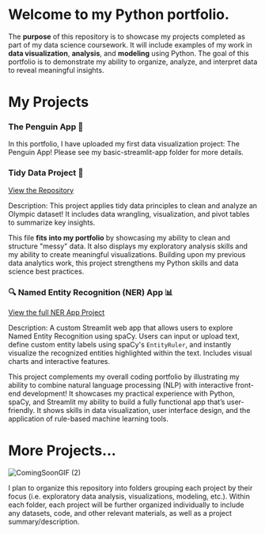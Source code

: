 # Welcome to my Python portfolio.
The **purpose** of this repository is to showcase my projects completed as part of my data science coursework. It will include examples of my work in **data visualization**, **analysis**, and **modeling** using Python. The goal of this portfolio is to demonstrate my ability to organize, analyze, and interpret data to reveal meaningful insights.

# My Projects

### The Penguin App 🐧

In this portfolio, I have uploaded my first data visualization project: The Penguin App! Please see my basic-streamlit-app folder for more details.

### Tidy Data Project 🏅
[View the Repository](https://github.com/cameronsage923/TidyData-Project)

Description: This project applies tidy data principles to clean and analyze an Olympic dataset! 
It includes data wrangling, visualization, and pivot tables to summarize key insights.

This file **fits into my portfolio** by showcasing my ability to clean and structure "messy" data. It also displays my exploratory analysis skills and my ability to create meaningful visualizations. Building upon my previous data analytics work, this project strengthens my Python skills and data science best practices.

### 🔍 Named Entity Recognition (NER) App 📊

[View the full NER App Project](https://github.com/cameronsage923/OGLESBY-Python-Portfolio/tree/main/NERStreamlitApp) 

Description: A custom Streamlit web app that allows users to explore Named Entity Recognition using spaCy. Users can input or upload text, define custom entity labels using spaCy's `EntityRuler`, and instantly visualize the recognized entities highlighted within the text. Includes visual charts and interactive features.

This project complements my overall coding portfolio by illustrating my ability to combine natural language processing (NLP) with interactive front-end development! It showcases my practical experience with Python, spaCy, and Streamlit my ability to build a fully functional app that’s user-friendly. It shows skills in data visualization, user interface design, and the application of rule-based machine learning tools.

# More Projects...

![ComingSoonGIF (2)](https://github.com/user-attachments/assets/82cb2ce7-1072-4636-bd20-fb7429d87e71)


I plan to organize this repository into folders grouping each project by their focus (i.e. exploratory data analysis, visualizations, modeling, etc.). Within each folder, each project will be further organized individually to include any datasets, code, and other relevant materials, as well as a project summary/description. 
